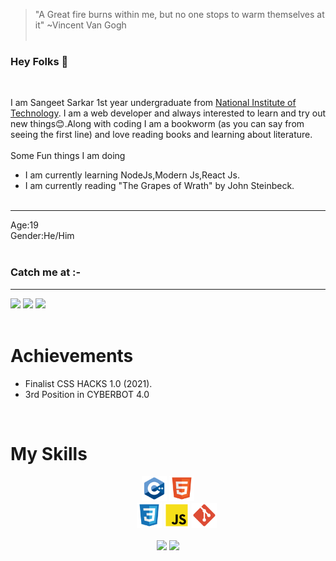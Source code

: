 >"A Great fire burns within me, but no one stops to warm themselves at it"
\~Vincent Van Gogh<br><br>
### Hey Folks 👋
<br>

I am Sangeet Sarkar 1st year undergraduate from [National Institute of Technology](http://www.nits.ac.in/). I am a web developer and always interested to learn and try out new things😊.Along with coding I am a bookworm (as you can say from seeing the first line) and love reading books and learning about literature.
<br><br>
Some Fun things I am doing
<br>
- I am currently learning NodeJs,Modern Js,React Js.
- I am currently reading "The Grapes of Wrath" by John Steinbeck.
<br><br>
<hr>
Age:19<br>
Gender:He/Him
<br><br>

### Catch me at :-
<hr>

<code><a title="Gmail" href="https://mail.google.com/mail/u/0/?view=cm&fs=1&to=sangeetsarkar2002@gmail.com&tf=1"><img height="35" src="https://ssl.gstatic.com/ui/v1/icons/mail/rfr/gmail.ico"></a></code>
<code><a title="LinkedIn" href="https://www.linkedin.com/in/sangeet-sangeet-67a9001b7/"><img height="35" src="https://static-exp1.licdn.com/sc/h/al2o9zrvru7aqj8e1x2rzsrca"></a></code>
<code><a title="Facebook" href="https://www.facebook.com/sangeetsarkar2002/"><img height="35" src="https://upload.wikimedia.org/wikipedia/commons/thumb/0/05/Facebook_Logo_%282019%29.png/1024px-Facebook_Logo_%282019%29.png"></a></code>
<br><br>   
# Achievements
- Finalist CSS HACKS 1.0 (2021).
- 3rd Position in CYBERBOT 4.0

<br>

# My Skills
<div ="myskills" align="center" width="80%">
    <code><img title="C++" height="40" src="img/cpp.svg"></code>
    <code><img title="html" height="40" src="img/html.svg">
    </code>
    <code><img title="CSS" height="40" src="img/css.svg"></code>
   <code><img title="JavaScript (JS)" height="40" src="img/javascript.svg"></code>
    <code><img title="Git" height="40" src="img/git.svg"></code>
<br><br>

<div align="center" width=100%>
  <code><img height="150" src="https://github-readme-stats.vercel.app/api/top-langs/?username=SangeetSarkar&theme=cobalt&layout=compact"></code>
  <code><img height="150" src="https://github-readme-stats.vercel.app/api?username=SangeetSarkar&count_private=t&hide=stars&theme=cobalt"></code>
</div>
